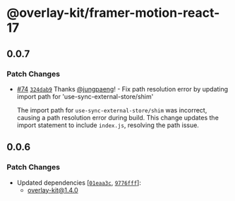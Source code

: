 # @overlay-kit/framer-motion-react-17

## 0.0.7

### Patch Changes

- [#74](https://github.com/toss/overlay-kit/pull/74) [`324dab9`](https://github.com/toss/overlay-kit/commit/324dab92b9bdda007930a4f4e731257b053e5156) Thanks [@jungpaeng](https://github.com/jungpaeng)! - Fix path resolution error by updating import path for 'use-sync-external-store/shim'

  The import path for `use-sync-external-store/shim` was incorrect, causing a path resolution error during build. This change updates the import statement to include `index.js`, resolving the path issue.

## 0.0.6

### Patch Changes

- Updated dependencies [[`01eaa3c`](https://github.com/toss/overlay-kit/commit/01eaa3c41e367224852cad56bc0214f1bf05ff77), [`9776fff`](https://github.com/toss/overlay-kit/commit/9776fff2bccc683afb9dfdfa7ad0b568cd902b7d)]:
  - overlay-kit@1.4.0
